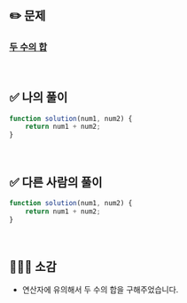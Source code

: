 ## ✏️ 문제

### [두 수의 합](https://school.programmers.co.kr/learn/courses/30/lessons/120802)

<br>

## ✅ 나의 풀이

```javascript
function solution(num1, num2) {
    return num1 + num2;
}
```

<br>

## ✅ 다른 사람의 풀이

```javascript
function solution(num1, num2) {
    return num1 + num2;
}
```

<br>

## 💁🏻‍♀️ 소감

+ 연산자에 유의해서 두 수의 합을 구해주었습니다.
